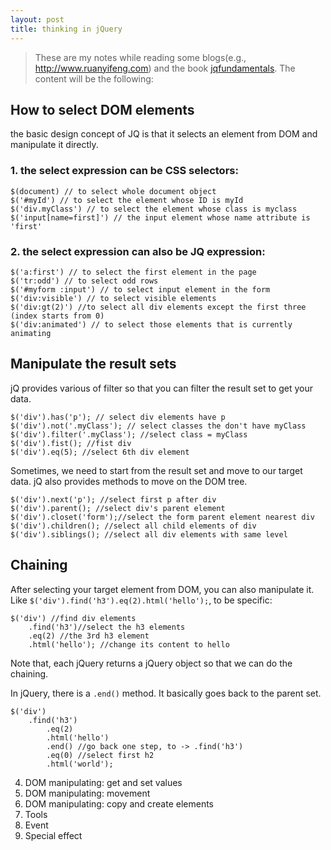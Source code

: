 ```yaml
---
layout: post
title: thinking in jQuery
---
```


>These are my notes while reading some blogs(e.g., http://www.ruanyifeng.com) and the book [jqfundamentals](http://www.jqfundamentals.com/).
The content will be the following:

How to select DOM elements
---

the basic design concept of JQ is that it selects an element from DOM and manipulate it directly.

### 1. the select expression can be CSS selectors:

```
$(document) // to select whole document object
$('#myId') // to select the element whose ID is myId
$('div.myClass') // to select the element whose class is myclass
$('input[name=first]') // the input element whose name attribute is 'first'
```

### 2. the select expression can also be JQ expression:
	
```
$('a:first') // to select the first element in the page
$('tr:odd') // to select odd rows
$('#myform :input') // to select input element in the form
$('div:visible') // to select visible elements
$('div:gt(2)') //to select all div elements except the first three (index starts from 0)   
$('div:animated') // to select those elements that is currently animating
```

Manipulate the result sets
---

jQ provides various of filter so that you can filter the result set to get your data.

```
$('div').has('p'); // select div elements have p 
$('div').not('.myClass'); // select classes the don't have myClass
$('div').filter('.myClass'); //select class = myClass
$('div').fist(); //fist div
$('div').eq(5); //select 6th div element
```

Sometimes, we need to start from the result set and move to our target data. jQ also provides methods to move on the DOM tree.

```
$('div').next('p'); //select first p after div
$('div').parent(); //select div's parent element
$('div').closet('form');//select the form parent element nearest div
$('div').children(); //select all child elements of div
$('div').siblings(); //select all div elements with same level
```

Chaining 
---

After selecting your target element from DOM, you can also manipulate it. Like `$('div').find('h3').eq(2).html('hello');`, to be specific:

```
$('div') //find div elements
    .find('h3')//select the h3 elements
    .eq(2) //the 3rd h3 element
    .html('hello'); //change its content to hello
```

Note that, each jQuery returns a jQuery object so that we can do the chaining.

In jQuery, there is a `.end()` method. It basically goes back to the parent set.

```
$('div') 
    .find('h3')
        .eq(2) 
        .html('hello')
        .end() //go back one step, to -> .find('h3')
        .eq(0) //select first h2
        .html('world');
```

4. DOM manipulating: get and set values
5. DOM manipulating: movement
6. DOM manipulating: copy and create  elements
7. Tools
8. Event
9. Special effect

